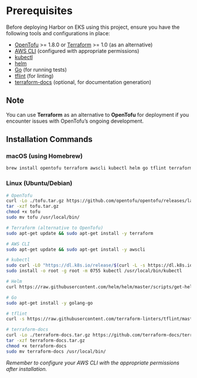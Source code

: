 # Prerequisites

Before deploying Harbor on EKS using this project, ensure you have the following tools and configurations in place:

- [OpenTofu](https://opentofu.org/docs/intro/install/) >= 1.8.0 or [Terraform](https://www.terraform.io/downloads) >= 1.0 (as an alternative)
- [AWS CLI](https://aws.amazon.com/cli/) (configured with appropriate permissions)
- [kubectl](https://kubernetes.io/docs/tasks/tools/)
- [helm](https://helm.sh/docs/intro/install/)
- [Go](https://golang.org/doc/install) (for running tests)
- [tflint](https://github.com/terraform-linters/tflint) (for linting)
- [terraform-docs](https://terraform-docs.io/user-guide/installation/) (optional, for documentation generation)

## Note

You can use **Terraform** as an alternative to **OpenTofu** for deployment if you encounter issues with OpenTofu’s ongoing development.

## Installation Commands

### macOS (using Homebrew)

```bash
brew install opentofu terraform awscli kubectl helm go tflint terraform-docs
```

### Linux (Ubuntu/Debian)

```bash
# OpenTofu
curl -Lo ./tofu.tar.gz https://github.com/opentofu/opentofu/releases/latest/download/tofu_*_linux_amd64.tar.gz
tar -xzf tofu.tar.gz
chmod +x tofu
sudo mv tofu /usr/local/bin/

# Terraform (alternative to OpenTofu)
sudo apt-get update && sudo apt-get install -y terraform

# AWS CLI
sudo apt-get update && sudo apt-get install -y awscli

# kubectl
sudo curl -LO "https://dl.k8s.io/release/$(curl -L -s https://dl.k8s.io/release/stable.txt)/bin/linux/amd64/kubectl"
sudo install -o root -g root -m 0755 kubectl /usr/local/bin/kubectl

# Helm
curl https://raw.githubusercontent.com/helm/helm/master/scripts/get-helm-3 | bash

# Go
sudo apt-get install -y golang-go

# tflint
curl -s https://raw.githubusercontent.com/terraform-linters/tflint/master/install_linux.sh | bash

# terraform-docs
curl -Lo ./terraform-docs.tar.gz https://github.com/terraform-docs/terraform-docs/releases/download/v0.16.0/terraform-docs-v0.16.0-$(uname)-amd64.tar.gz
tar -xzf terraform-docs.tar.gz
chmod +x terraform-docs
sudo mv terraform-docs /usr/local/bin/
```

*Remember to configure your AWS CLI with the appropriate permissions after installation.*

